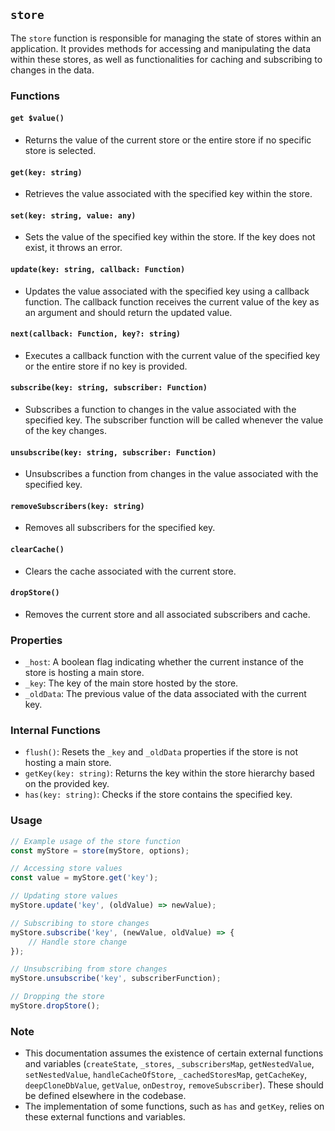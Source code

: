 ## `store`

The `store` function is responsible for managing the state of stores within an application. It provides methods for accessing and manipulating the data within these stores, as well as functionalities for caching and subscribing to changes in the data.

### Functions

#### `get $value()`

-   Returns the value of the current store or the entire store if no specific store is selected.

#### `get(key: string)`

-   Retrieves the value associated with the specified key within the store.

#### `set(key: string, value: any)`

-   Sets the value of the specified key within the store. If the key does not exist, it throws an error.

#### `update(key: string, callback: Function)`

-   Updates the value associated with the specified key using a callback function. The callback function receives the current value of the key as an argument and should return the updated value.

#### `next(callback: Function, key?: string)`

-   Executes a callback function with the current value of the specified key or the entire store if no key is provided.

#### `subscribe(key: string, subscriber: Function)`

-   Subscribes a function to changes in the value associated with the specified key. The subscriber function will be called whenever the value of the key changes.

#### `unsubscribe(key: string, subscriber: Function)`

-   Unsubscribes a function from changes in the value associated with the specified key.

#### `removeSubscribers(key: string)`

-   Removes all subscribers for the specified key.

#### `clearCache()`

-   Clears the cache associated with the current store.

#### `dropStore()`

-   Removes the current store and all associated subscribers and cache.

### Properties

-   `_host`: A boolean flag indicating whether the current instance of the store is hosting a main store.
-   `_key`: The key of the main store hosted by the store.
-   `_oldData`: The previous value of the data associated with the current key.

### Internal Functions

-   `flush()`: Resets the `_key` and `_oldData` properties if the store is not hosting a main store.
-   `getKey(key: string)`: Returns the key within the store hierarchy based on the provided key.
-   `has(key: string)`: Checks if the store contains the specified key.

### Usage

```typescript
// Example usage of the store function
const myStore = store(myStore, options);

// Accessing store values
const value = myStore.get('key');

// Updating store values
myStore.update('key', (oldValue) => newValue);

// Subscribing to store changes
myStore.subscribe('key', (newValue, oldValue) => {
	// Handle store change
});

// Unsubscribing from store changes
myStore.unsubscribe('key', subscriberFunction);

// Dropping the store
myStore.dropStore();
```

### Note

-   This documentation assumes the existence of certain external functions and variables (`createState`, `_stores`, `_subscribersMap`, `getNestedValue`, `setNestedValue`, `handleCacheOfStore`, `_cachedStoresMap`, `getCacheKey`, `deepCloneDbValue`, `getValue`, `onDestroy`, `removeSubscriber`). These should be defined elsewhere in the codebase.
-   The implementation of some functions, such as `has` and `getKey`, relies on these external functions and variables.
